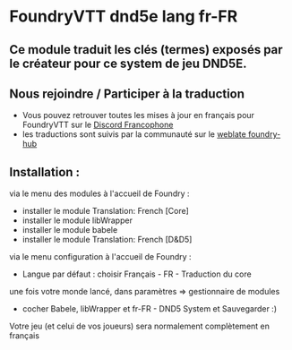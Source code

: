 # FoundryVTT dnd5e lang fr-FR

## Ce module traduit les clés (termes) exposés par le créateur pour ce system de jeu DND5E. 
		
## Nous rejoindre / Participer à la traduction 

- Vous pouvez retrouver toutes les mises à jour en français pour FoundryVTT sur le [Discord Francophone](https://discord.gg/pPSDNJk)
- les traductions sont suivis par la communauté sur le [weblate foundry-hub](https://weblate.foundryvtt-hub.com/projects/foundryvtt-dnd5e-lang-fr-fr/)

## Installation : 
via le menu des modules à l'accueil de Foundry : 
- installer le module Translation: French [Core] 
- installer le module libWrapper
- installer le module babele
- installer le module Translation: French [D&D5] 

via le menu configuration à l'accueil de Foundry :
- Langue par défaut : choisir Français - FR - Traduction du core

une fois votre monde lancé, dans paramètres => gestionnaire de modules 
- cocher Babele, libWrapper et fr-FR - DND5 System 
   et Sauvegarder :)

Votre jeu (et celui de vos joueurs) sera normalement complètement en français
